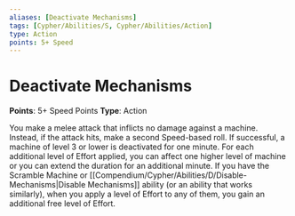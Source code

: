 ```yaml
---
aliases: [Deactivate Mechanisms]
tags: [Cypher/Abilities/S, Cypher/Abilities/Action]
type: Action
points: 5+ Speed
---
```


# Deactivate Mechanisms

**Points**: 5+ Speed Points
**Type**: Action

You make a melee attack that inflicts no damage against a machine. Instead, if the attack hits, make a second Speed-based roll. If successful, a machine of level 3 or lower is deactivated for one minute. For each additional level of Effort applied, you can affect one higher level of machine or you can extend the duration for an additional minute. If you have the Scramble Machine or [[Compendium/Cypher/Abilities/D/Disable-Mechanisms|Disable Mechanisms]] ability (or an ability that works similarly), when you apply a level of Effort to any of them, you gain an additional free level of Effort.
